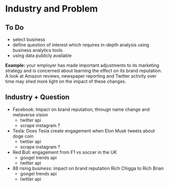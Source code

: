 # Industry and Problem

## To Do

- select business
- define question of interest which requires in-depth analysis using business analytics tools
- using data publicly available

**Example:** your employer has made important adjustments to its marketing strategy and is concerned about learning the effect on its brand reputation. A look at Amazon reviews, newspaper reporting and Twitter activity over time may shed more light on the impact of these changes.

## Industry + Question

- Facebook: Impact on brand reputation, througn name change and metaverse vision
  - twitter api
  - scrape instagram ?
- Tesla: Does Tesla create engagement when Elon Musk tweets about doge coin
  - twttier api
  - scrape instagram ?
- Red Bull: engagement from F1 vs soccer in the UK
  - googel trends api
  - twitter api
- 88 rising business: impact on brand reputation Rich Chigga to Rich Brian
  - googel trends api
  - twitter api
